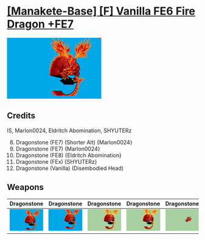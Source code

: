 # [\[Manakete-Base\] \[F\] Vanilla FE6 Fire Dragon +FE7](./)
 

<img src="./8.%20Dragonstone%20(FE7)/Dragonstone_000.png" alt="[Manakete-Base] [F] Vanilla FE6 Fire Dragon +FE7 standing" />

## Credits

IS, Marlon0024, Eldritch Abomination, SHYUTERz

8. Dragonstone (FE7) (Shorter Alt) {Marlon0024}
8. Dragonstone (FE7) {Marlon0024}
8. Dragonstone (FE8) {Eldritch Abomination}
8. Dragonstone (FEx) {SHYUTERz}
8. Dragonstone (Vanilla) (Disembodied Head)

## Weapons
 

|Dragonstone |Dragonstone |Dragonstone |Dragonstone |Dragonstone |Unarmed |
|  :---: | :---: | :---: | :---: | :---: | :---: |
| <img alt="Dragonstone animation" src="./8.%20Dragonstone%20(FE7)/Dragonstone.gif" /> | <img alt="Dragonstone animation" src="./8.%20Dragonstone%20(FE7)%20(Shorter%20Alt)/Dragonstone.gif" /> | <img alt="Dragonstone animation" src="./8.%20Dragonstone%20(FE8)/Dragonstone.gif" /> | <img alt="Dragonstone animation" src="./8.%20Dragonstone%20(FEx)/Dragonstone.gif" /> | <img alt="Dragonstone animation" src="./8.%20Dragonstone%20(Vanilla)%20(No%20Body)/Dragonstone.gif" /> | <img alt="Unarmed animation" src="./8.%20Unarmed%20(Vanilla)/Unarmed.gif" /> |
